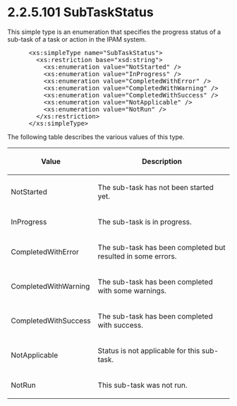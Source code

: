<html dir="LTR" xmlns:mshelp="http://msdn.microsoft.com/mshelp" xmlns:ddue="http://ddue.schemas.microsoft.com/authoring/2003/5" xmlns:xlink="http://www.w3.org/1999/xlink" xmlns:tool="http://www.microsoft.com/tooltip">
 <body>
 <div id="header">
 <h1 class="heading">2.2.5.101 SubTaskStatus</h1>
 </div>
 <div id="mainSection">
 <div id="mainBody">
 <div id="allHistory" class="saveHistory"></div>
 <div id="sectionSection0" class="section" name="collapseableSection">
 

<p>This simple type is an enumeration that specifies the
progress status of a sub-task of a task or action in the IPAM system.</p>

<dl>
<dd>
<div><pre> &lt;xs:simpleType name=&quot;SubTaskStatus&quot;&gt;
   &lt;xs:restriction base=&quot;xsd:string&quot;&gt;
     &lt;xs:enumeration value=&quot;NotStarted&quot; /&gt;
     &lt;xs:enumeration value=&quot;InProgress&quot; /&gt;
     &lt;xs:enumeration value=&quot;CompletedWithError&quot; /&gt;
     &lt;xs:enumeration value=&quot;CompletedWithWarning&quot; /&gt;
     &lt;xs:enumeration value=&quot;CompletedWithSuccess&quot; /&gt;
     &lt;xs:enumeration value=&quot;NotApplicable&quot; /&gt;
     &lt;xs:enumeration value=&quot;NotRun&quot; /&gt;
   &lt;/xs:restriction&gt;
 &lt;/xs:simpleType&gt;
</pre></div>
</dd></dl>

<p>The following table describes the various values of this
type.</p>

<table>
 <thead>
 <tr>
 <th>
 <p>Value</p>
 </th>
 <th>
 <p>Description</p>
 </th>
 </tr>
 </thead>
 <tr>
 <td>
 <p>NotStarted</p>
 </td>
 <td>
 <p>The sub-task has not been started yet.</p>
 </td>
 </tr>
 <tr>
 <td>
 <p>InProgress</p>
 </td>
 <td>
 <p>The sub-task is in progress.</p>
 </td>
 </tr>
 <tr>
 <td>
 <p>CompletedWithError</p>
 </td>
 <td>
 <p>The sub-task has been completed but resulted in some
 errors.</p>
 </td>
 </tr>
 <tr>
 <td>
 <p>CompletedWithWarning</p>
 </td>
 <td>
 <p>The sub-task has been completed with some warnings.</p>
 </td>
 </tr>
 <tr>
 <td>
 <p>CompletedWithSuccess</p>
 </td>
 <td>
 <p>The sub-task has been completed with success.</p>
 </td>
 </tr>
 <tr>
 <td>
 <p>NotApplicable</p>
 </td>
 <td>
 <p>Status is not applicable for this sub-task.</p>
 </td>
 </tr>
 <tr>
 <td>
 <p>NotRun</p>
 </td>
 <td>
 <p>This sub-task was not run.</p>
 </td>
 </tr>
</table>

<p> </p>


 </div>
 </div>
 </div>
 </body>
</html>